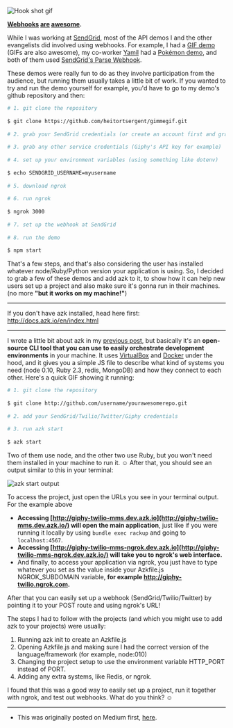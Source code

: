 ![Hook shot gif](https://d262ilb51hltx0.cloudfront.net/max/1600/1*yivSOqaBOsnXLN0Lis-y-w.gif)

**[Webhooks](https://developer.github.com/webhooks/) [are](http://www.boomerang.io/blog/why-webhooks-are-awesome) [awesome](http://blog.iron.io/2013/09/7-reasons-webhooks-are-magic.html).**

While I was working at [SendGrid](https://sendgrid.com/), most of the API demos I and the other evangelists did involved using webhooks. For example, I had a [GIF demo](https://github.com/heitortsergent/gimmegif) (GIFs are also awesome), my co-worker [Yamil](https://twitter.com/elbuo8) had a [Pokémon demo](https://github.com/elbuo8/sgdemo-pokemon), and both of them used [SendGrid's Parse Webhook](https://sendgrid.com/docs/API_Reference/Webhooks/parse.html).

These demos were really fun to do as they involve participation from the audience, but running them usually takes a little bit of work. If you wanted to try and run the demo yourself for example, you'd have to go to my demo's github repository and then:

```bash
# 1. git clone the repository
 
$ git clone https://github.com/heitortsergent/gimmegif.git
 
# 2. grab your SendGrid credentials (or create an account first and grab them)
 
# 3. grab any other service credentials (Giphy's API key for example)
 
# 4. set up your environment variables (using something like dotenv) 
 
$ echo SENDGRID_USERNAME=myusername
 
# 5. download ngrok
 
# 6. run ngrok
 
$ ngrok 3000
 
# 7. set up the webhook at SendGrid
 
# 8. run the demo
 
$ npm start
```

That's a few steps, and that's also considering the user has installed whatever node/Ruby/Python version your application is using. So, I decided to grab a few of these demos and add azk to it, to show how it can help new users set up a project and also make sure it's gonna run in their machines. (no more **"but it works on my machine!"**)

---

If you don't have azk installed, head here first: http://docs.azk.io/en/index.html

---

I wrote a little bit about azk in my [previous post](https://medium.com/azuki-news/im-joining-azuki-ac5958ec2687), but basically it's an **open-source CLI tool that you can use to easily orchestrate development environments** in your machine. It uses [VirtualBox](https://www.virtualbox.org/) and [Docker](https://www.docker.com/) under the hood, and it gives you a simple JS file to describe what kind of systems you need (node 0.10, Ruby 2.3, redis, MongoDB) and how they connect to each other. Here's a quick GIF showing it running:

```bash
# 1. git clone the repository
 
$ git clone http://github.com/username/yourawesomerepo.git
 
# 2. add your SendGrid/Twilio/Twitter/Giphy credentials
 
# 3. run azk start
 
$ azk start
```

Two of them use node, and the other two use Ruby, but you won't need them installed in your machine to run it. ☺ After that, you should see an output similar to this in your terminal:

![azk start output](https://d262ilb51hltx0.cloudfront.net/max/2000/1*ZG-hgOtsgxFzRB6PG2qR-w.png)

To access the project, just open the URLs you see in your terminal output. For the example above

- **Accessing [http://giphy-twilio-mms.dev.azk.io](http://giphy-twilio-mms.dev.azk.io/) will open the main application**, just like if you were running it locally by using `bundle exec rackup` and going to `localhost:4567`.
- **Accessing [http://giphy-twilio-mms-ngrok.dev.azk.io](http://giphy-twilio-mms-ngrok.dev.azk.io/) will take you to ngrok's web interface.**
- And finally, to access your application via ngrok, you just have to type whatever you set as the value inside your Azkfile.js NGROK_SUBDOMAIN variable, **for example http://giphy-twilio.ngrok.com.**

After that you can easily set up a webhook (SendGrid/Twilio/Twitter) by pointing it to your POST route and using ngrok's URL!

The steps I had to follow with the projects (and which you might use to add azk to your projects) were usually:

1. Running azk init to create an Azkfile.js
2. Opening Azkfile.js and making sure I had the correct version of the language/framework (for example, node:010)
3. Changing the project setup to use the environment variable HTTP_PORT instead of PORT.
4. Adding any extra systems, like Redis, or ngrok.

I found that this was a good way to easily set up a project, run it together with ngrok, and test out webhooks. What do you think? ☺

---
* This was originally posted on Medium first, [here](https://medium.com/@heitorburger/testing-webhooks-with-azk-and-ngrok-9f3700bad874).